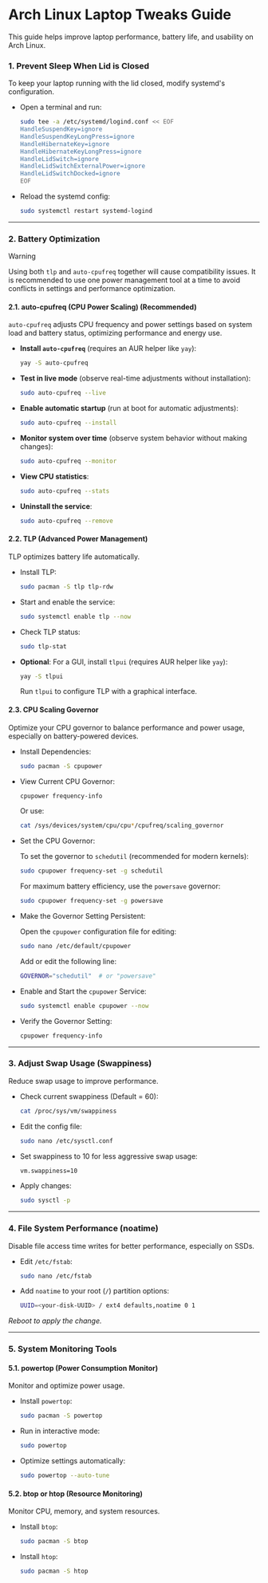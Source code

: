 # Arch Linux Laptop Tweaks Guide

This guide helps improve laptop performance, battery life, and usability on Arch Linux.

### 1. Prevent Sleep When Lid is Closed

To keep your laptop running with the lid closed, modify systemd's configuration.

- Open a terminal and run:

    ```bash
    sudo tee -a /etc/systemd/logind.conf << EOF
    HandleSuspendKey=ignore
    HandleSuspendKeyLongPress=ignore
    HandleHibernateKey=ignore
    HandleHibernateKeyLongPress=ignore
    HandleLidSwitch=ignore
    HandleLidSwitchExternalPower=ignore
    HandleLidSwitchDocked=ignore
    EOF
    ```

- Reload the systemd config:

    ```bash
    sudo systemctl restart systemd-logind
    ```

---

### 2. Battery Optimization

> [!Warning]
> Using both `tlp` and `auto-cpufreq` together will cause compatibility issues. It is recommended to use one power management tool at a time to avoid conflicts in settings and performance optimization.

#### 2.1. auto-cpufreq (CPU Power Scaling) (Recommended)

`auto-cpufreq` adjusts CPU frequency and power settings based on system load and battery status, optimizing performance and energy use.

- **Install `auto-cpufreq`** (requires an AUR helper like `yay`):

    ```bash
    yay -S auto-cpufreq
    ```

- **Test in live mode** (observe real-time adjustments without installation):

    ```bash
    sudo auto-cpufreq --live
    ```

- **Enable automatic startup** (run at boot for automatic adjustments):

    ```bash
    sudo auto-cpufreq --install
    ```

- **Monitor system over time** (observe system behavior without making changes):

    ```bash
    sudo auto-cpufreq --monitor
    ```

- **View CPU statistics**:

    ```bash
    sudo auto-cpufreq --stats
    ```

- **Uninstall the service**:

    ```bash
    sudo auto-cpufreq --remove
    ```

#### 2.2. TLP (Advanced Power Management)

TLP optimizes battery life automatically.

- Install TLP:

    ```bash
    sudo pacman -S tlp tlp-rdw
    ```

- Start and enable the service:

    ```bash
    sudo systemctl enable tlp --now
    ```

- Check TLP status:

    ```bash
    sudo tlp-stat
    ```

- **Optional**: For a GUI, install `tlpui` (requires AUR helper like `yay`):

    ```bash
    yay -S tlpui
    ```

    Run `tlpui` to configure TLP with a graphical interface.

#### 2.3. CPU Scaling Governor

Optimize your CPU governor to balance performance and power usage, especially on battery-powered devices.

- Install Dependencies:

    ```bash
    sudo pacman -S cpupower
    ```

- View Current CPU Governor:

    ```bash
    cpupower frequency-info
    ```

    Or use:

    ```bash
    cat /sys/devices/system/cpu/cpu*/cpufreq/scaling_governor
    ```

- Set the CPU Governor:

    To set the governor to `schedutil` (recommended for modern kernels):

    ```bash
    sudo cpupower frequency-set -g schedutil
    ```

    For maximum battery efficiency, use the `powersave` governor:

    ```bash
    sudo cpupower frequency-set -g powersave
    ```

- Make the Governor Setting Persistent:

    Open the `cpupower` configuration file for editing:

    ```bash
    sudo nano /etc/default/cpupower
    ```

    Add or edit the following line:

    ```bash
    GOVERNOR="schedutil"  # or "powersave"
    ```

- Enable and Start the `cpupower` Service:

    ```bash
    sudo systemctl enable cpupower --now
    ```

- Verify the Governor Setting:

    ```bash
    cpupower frequency-info
    ```

---

### 3. Adjust Swap Usage (Swappiness)

Reduce swap usage to improve performance.

- Check current swappiness (Default = 60):

    ```bash
    cat /proc/sys/vm/swappiness
    ```

- Edit the config file:

    ```bash
    sudo nano /etc/sysctl.conf
    ```

- Set swappiness to 10 for less aggressive swap usage:

    ```bash
    vm.swappiness=10
    ```

- Apply changes:

    ```bash
    sudo sysctl -p
    ```

---

### 4. File System Performance (noatime)

Disable file access time writes for better performance, especially on SSDs.

- Edit `/etc/fstab`:

    ```bash
    sudo nano /etc/fstab
    ```

- Add `noatime` to your root (`/`) partition options:

    ```bash
    UUID=<your-disk-UUID> / ext4 defaults,noatime 0 1
    ```

*Reboot to apply the change.*

---

### 5. System Monitoring Tools

#### 5.1. powertop (Power Consumption Monitor)

Monitor and optimize power usage.

- Install `powertop`:

    ```bash
    sudo pacman -S powertop
    ```

- Run in interactive mode:

    ```bash
    sudo powertop
    ```

- Optimize settings automatically:

    ```bash
    sudo powertop --auto-tune
    ```

#### 5.2. btop or htop (Resource Monitoring)

Monitor CPU, memory, and system resources.

- Install `btop`:

    ```bash
    sudo pacman -S btop
    ```

- Install `htop`:

    ```bash
    sudo pacman -S htop
    ```

